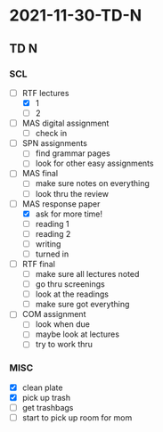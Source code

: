 # 2021-11-30-TD-N
## TD N

### SCL
- [ ] RTF lectures
  - [x] 1
  - [ ] 2
- [ ] MAS digital assignment
  - [ ] check in
- [ ] SPN assignments
  - [ ] find grammar pages
  - [ ] look for other easy assignments
- [ ] MAS final
  - [ ] make sure notes on everything
  - [ ] look thru the review
- [ ] MAS response paper
  - [x] ask for more time!
  - [ ] reading 1
  - [ ] reading 2
  - [ ] writing
  - [ ] turned in
- [ ] RTF final
  - [ ] make sure all lectures noted
  - [ ] go thru screenings
  - [ ] look at the readings
  - [ ] make sure got everything
- [ ] COM assignment
  - [ ] look when due
  - [ ] maybe look at lectures
  - [ ] try to work thru

### MISC
- [x] clean plate
- [x] pick up trash
- [ ] get trashbags
- [ ] start to pick up room for mom
